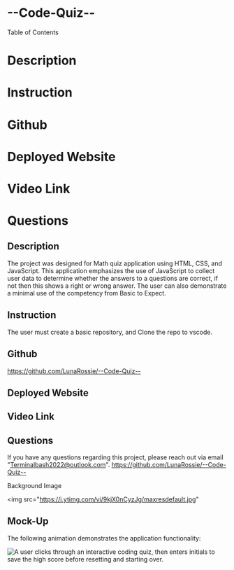 # --Code-Quiz--

Table of Contents
# Description
# Instruction
# Github 
# Deployed Website
# Video Link
# Questions

## Description

The project was designed for Math quiz application using HTML, CSS, and JavaScript. This application emphasizes the use of JavaScript to collect user data to determine whether the answers to a questions are correct, if not then this shows a right or wrong answer. The user can also demonstrate a minimal use of the competency from Basic to Expect.

## Instruction

The user must create a basic repository, and Clone the repo to vscode.

## Github

https://github.com/LunaRossie/--Code-Quiz--

## Deployed Website


## Video Link


## Questions

If you have any questions regarding this project, please reach out via email "Terminalbash2022@outlook.com". https://github.com/LunaRossie/--Code-Quiz--


Background Image

 <img src="https://i.ytimg.com/vi/9kjX0nCyzJg/maxresdefault.jpg"

## Mock-Up

The following animation demonstrates the application functionality:

![A user clicks through an interactive coding quiz, then enters initials to save the high score before resetting and starting over.](./Assets/04-web-apis-homework-demo.gif)
